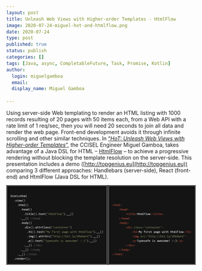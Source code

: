 ```yaml
---
layout: post
title: Unleash Web Views with Higher-order Templates - HtmlFlow
image: 2020-07-24-miguel-hot-and-htmlflow.png
date: 2020-07-24
type: post
published: true
status: publish
categories: []
tags: [Java, async, CompletableFuture, Task, Promise, Kotlin]
author:
  login: miguelgamboa
  email: 
  display_name: Miguel Gamboa
  
---
```


Using server-side Web templating to render an HTML listing with 1000 records
resulting of 20 pages with 50 items each, from a Web API with a rate limit of 1
req/sec, then you will need 20 seconds to join all data and render the web page.
Front-end development avoids it through infinite scrolling and other similar techniques. 
In 
[“_HoT: Unleash Web Views with Higher-order Templates_”](https://www.scitepress.org/Link.aspx?doi=10.5220/0008167701180129),
the CCISEL Engineer Miguel Gamboa, takes advantage of a Java DSL for HTML –
[HtmlFlow](https://github.com/xmlet/htmlflow) – to achieve a progressive rendering without
blocking the template resolution on the server-side. This presentation includes
a demo ([http://topgenius.eu](http://topgenius.eu)) comparing 3 different approaches: Handlebars
(server-side), React (front-end) and HtmlFlow (Java DSL for HTML).

<a href="https://htmlflow.org">
  <img src="/assets/blog/2020-07-24-miguel-hot-and-htmlflow.png" width="720px">
</a>
